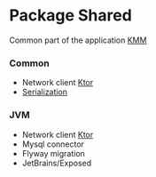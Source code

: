 Package Shared
===================

Common part of the application [KMM](https://kotlinlang.org/docs/kmm-overview.html)

### Common
* Network client [Ktor](https://ktor.io/)
* [Serialization](https://github.com/Kotlin/kotlinx.serialization)

### JVM
* Network client [Ktor](https://ktor.io/)
* Mysql connector
* Flyway migration
* JetBrains/Exposed